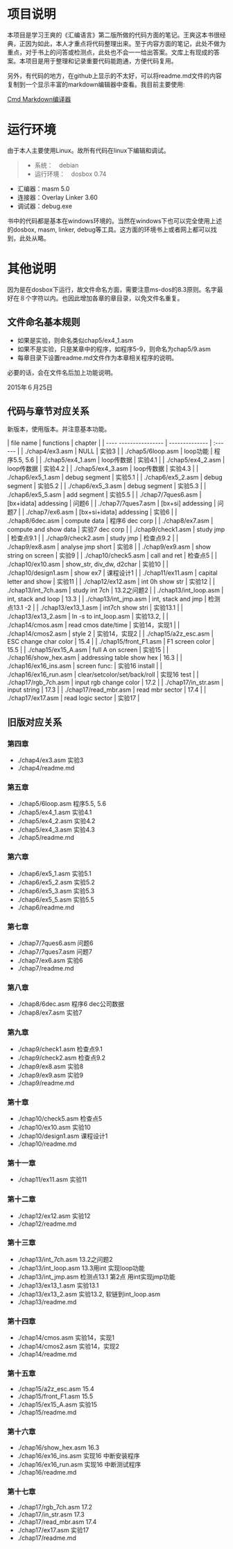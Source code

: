 
# 项目说明

本项目是学习王爽的《汇编语言》第二版所做的代码方面的笔记。王爽这本书很经典，正因为如此，本人才重点将代码整理出来。至于内容方面的笔记，此处不做为重点，对于书上的问答或检测点，此处也不会一一给出答案。文库上有现成的答案。本项目是用于整理和记录重要代码能跑通，方便代码复用。

另外，有代码的地方，在github上显示的不太好，可以将readme.md文件的内容复制到一个显示丰富的markdown编辑器中查看。我目前主要使用:

[Cmd Markdown编译器](https://www.zybuluo.com/mdeditor)


# 运行环境

由于本人主要使用Linux。故所有代码在linux下编辑和调试。
> * 系统：　debian
> * 运行环境：　dosbox 0.74
   + 汇编器：masm 5.0
   + 连接器：Overlay Linker 3.60
   + 调试器：debug.exe

书中的代码都是基本在windows环境的。当然在windows下也可以完全使用上述的dosbox, masm, linker, debug等工具。这方面的环境书上或者网上都可以找到，此处从略。 

# 其他说明

因为是在dosbox下运行，故文件命名方面，需要注意ms-dos的8.3原则。名字最好在８个字符以内。也因此增加各章的章目录，以免文件名重复。


## 文件命名基本规则
* 如果是实验，则命名类似chap5/ex4_1.asm
* 如果不是实验，只是某章中的程序，如程序5-9，则命名为chap5/9.asm
* 每章目录下设置readme.md文件作为本章相关程序的说明。


必要的话，会在文件名后加上功能说明。


2015年６月25日


## 代码与章节对应关系
新版本，使用版本。并注意基本功能。

|        file name       |    functions         |   chapter |
| ---- ----------------  | --------------       | :------   |
| ./chap4/ex3.asm        | NULL                 |   实验3   |
| ./chap5/6loop.asm      | loop功能             |   程序5.5, 5.6   |
| ./chap5/ex4_1.asm      | loop传数据           |   实验4.1   |
| ./chap5/ex4_2.asm      | loop传数据           |   实验4.2   |
| ./chap5/ex4_3.asm      | loop传数据           |   实验4.3   |
| ./chap6/ex5_1.asm      | debug segment        |   实验5.1   |
| ./chap6/ex5_2.asm      | debug segment        |   实验5.2   |
| ./chap6/ex5_3.asm      | debug segment        |   实验5.3   |
| ./chap6/ex5_5.asm      | add segment          |   实验5.5   |
| ./chap7/7ques6.asm     | [bx+idata] addessing      | 问题6   |
| ./chap7/7ques7.asm     | [bx+si] addessing         | 问题7   |
| ./chap7/ex6.asm        | [bx+si+idata] addessing   | 实验6   |
| ./chap8/6dec.asm       | compute data              | 程序6 dec corp  |
| ./chap8/ex7.asm        | compute and show data     | 实验7 dec corp  |
| ./chap9/check1.asm     | study jmp                 |   检查点9.1   |
| ./chap9/check2.asm     | study jmp                 |   检查点9.2   |
| ./chap9/ex8.asm        | analyse jmp short         |   实验8   |
| ./chap9/ex9.asm        | show string on screen     |   实验9   |
| ./chap10/check5.asm    | call and ret              |   检查点5   |
| ./chap10/ex10.asm      | show_str, div_dw, d2char  |   实验10   |
| ./chap10/design1.asm   | show ex7                  |   课程设计1   |
| ./chap11/ex11.asm      | capital letter and show   |   实验11   |
| ./chap12/ex12.asm      | int 0h show str           |   实验12   |
| ./chap13/int_7ch.asm   | study int 7ch             |   13.2之问题2   |
| ./chap13/int_loop.asm  | int, stack and loop       |   13.3   |
| ./chap13/int_jmp.asm   | int, stack and jmp        | 检测点13.1 -2   |
| ./chap13/ex13_1.asm    | int7ch show stri          |   实验13.1   |
| ./chap13/ex13_2.asm    | ln -s to int_loop.asm     |   实验13.2,     |
| ./chap14/cmos.asm      | read cmos date/time       |   实验14，实现1   |
| ./chap14/cmos2.asm     | style 2                   |   实验14，实现2   |
| ./chap15/a2z_esc.asm   | ESC change char color     |   15.4   |
| ./chap15/front_F1.asm  | F1 screen color           |   15.5   |
| ./chap15/ex15_A.asm    | full A on screen          |   实验15   |
| ./chap16/show_hex.asm  | addressing table show hex    |   16.3   |
| ./chap16/ex16_ins.asm  | screen func:                 | 实验16 install  |
| ./chap16/ex16_run.asm  | clear/setcolor/set/back/roll |  实现16 test |
| ./chap17/rgb_7ch.asm   | input rgb change color    |   17.2   |
| ./chap17/in_str.asm    | input string              |   17.3   |
| ./chap17/read_mbr.asm  | read mbr sector           |   17.4   |
| ./chap17/ex17.asm      | read logic sector         |   实验17 |




## 旧版对应关系

### 第四章
* ./chap4/ex3.asm   实验3
* ./chap4/readme.md

### 第五章
* ./chap5/6loop.asm   程序5.5, 5.6
* ./chap5/ex4_1.asm   实验4.1
* ./chap5/ex4_2.asm   实验4.2
* ./chap5/ex4_3.asm   实验4.3
* ./chap5/readme.md

### 第六章
* ./chap6/ex5_1.asm   实验5.1
* ./chap6/ex5_2.asm   实验5.2
* ./chap6/ex5_3.asm   实验5.3
* ./chap6/ex5_5.asm   实验5.5
* ./chap6/readme.md

### 第七章
* ./chap7/7ques6.asm  问题6
* ./chap7/7ques7.asm  问题7
* ./chap7/ex6.asm     实验6
* ./chap7/readme.md

### 第八章
* ./chap8/6dec.asm    程序6 dec公司数据
* ./chap8/ex7.asm     实验7

### 第九章
* ./chap9/check1.asm  检查点9.1
* ./chap9/check2.asm  检查点9.2
* ./chap9/ex8.asm     实验8
* ./chap9/ex9.asm     实验9
* ./chap9/readme.md

### 第十章
* ./chap10/check5.asm   检查点5
* ./chap10/ex10.asm     实验10
* ./chap10/design1.asm  课程设计1
* ./chap10/readme.md

### 第十一章
* ./chap11/ex11.asm     实验11

### 第十二章
* ./chap12/ex12.asm     实验12
* ./chap12/readme.md


### 第十三章
* ./chap13/int_7ch.asm     13.2之问题2
* ./chap13/int_loop.asm    13.3用int 实现loop功能
* ./chap13/int_jmp.asm     检测点13.1 第2点 用int实现jmp功能
* ./chap13/ex13_1.asm     实验13.1
* ./chap13/ex13_2.asm     实验13.2, 软链到int_loop.asm
* ./chap13/readme.md


### 第十四章
* ./chap14/cmos.asm      实验14，实现1
* ./chap14/cmos2.asm     实验14，实现2
* ./chap14/readme.md


### 第十五章
* ./chap15/a2z_esc.asm   15.4
* ./chap15/front_F1.asm  15.5
* ./chap15/ex15_A.asm    实验15
* ./chap15/readme.md



### 第十六章
* ./chap16/show_hex.asm   16.3
* ./chap16/ex16_ins.asm   实现16 中断安装程序
* ./chap16/ex16_run.asm   实现16 中断测试程序
* ./chap16/readme.md



### 第十七章
* ./chap17/rgb_7ch.asm    17.2
* ./chap17/in_str.asm     17.3
* ./chap17/read_mbr.asm   17.4
* ./chap17/ex17.asm       实验17
* ./chap17/readme.md



